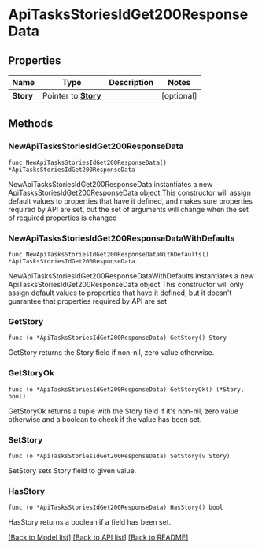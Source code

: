# ApiTasksStoriesIdGet200ResponseData

## Properties

Name | Type | Description | Notes
------------ | ------------- | ------------- | -------------
**Story** | Pointer to [**Story**](Story.md) |  | [optional] 

## Methods

### NewApiTasksStoriesIdGet200ResponseData

`func NewApiTasksStoriesIdGet200ResponseData() *ApiTasksStoriesIdGet200ResponseData`

NewApiTasksStoriesIdGet200ResponseData instantiates a new ApiTasksStoriesIdGet200ResponseData object
This constructor will assign default values to properties that have it defined,
and makes sure properties required by API are set, but the set of arguments
will change when the set of required properties is changed

### NewApiTasksStoriesIdGet200ResponseDataWithDefaults

`func NewApiTasksStoriesIdGet200ResponseDataWithDefaults() *ApiTasksStoriesIdGet200ResponseData`

NewApiTasksStoriesIdGet200ResponseDataWithDefaults instantiates a new ApiTasksStoriesIdGet200ResponseData object
This constructor will only assign default values to properties that have it defined,
but it doesn't guarantee that properties required by API are set

### GetStory

`func (o *ApiTasksStoriesIdGet200ResponseData) GetStory() Story`

GetStory returns the Story field if non-nil, zero value otherwise.

### GetStoryOk

`func (o *ApiTasksStoriesIdGet200ResponseData) GetStoryOk() (*Story, bool)`

GetStoryOk returns a tuple with the Story field if it's non-nil, zero value otherwise
and a boolean to check if the value has been set.

### SetStory

`func (o *ApiTasksStoriesIdGet200ResponseData) SetStory(v Story)`

SetStory sets Story field to given value.

### HasStory

`func (o *ApiTasksStoriesIdGet200ResponseData) HasStory() bool`

HasStory returns a boolean if a field has been set.


[[Back to Model list]](../README.md#documentation-for-models) [[Back to API list]](../README.md#documentation-for-api-endpoints) [[Back to README]](../README.md)


